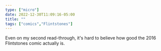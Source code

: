 ```yaml
---
type: ["micro"]
date: 2022-12-30T11:09:16-05:00
title: ""
tags: ["comics","Flintstones"]
---
```

Even on my second read-through, it's hard to believe how good the 2016 Flintstones comic actually is.
